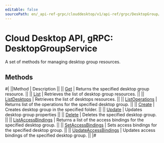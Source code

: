 ```yaml
---
editable: false
sourcePath: en/_api-ref-grpc/clouddesktop/v1/api-ref/grpc/DesktopGroup/index.md
---
```


# Cloud Desktop API, gRPC: DesktopGroupService

A set of methods for managing desktop group resources.

## Methods

#|
||Method | Description ||
|| [Get](get.md) | Returns the specified desktop group resource. ||
|| [List](list.md) | Retrieves the list of desktop group resources. ||
|| [ListDesktops](listDesktops.md) | Retrieves the list of desktops resources. ||
|| [ListOperations](listOperations.md) | Returns list of the operations for the specified desktop group. ||
|| [Create](create.md) | Creates desktop group in the specified folder. ||
|| [Update](update.md) | Updates desktop group properties ||
|| [Delete](delete.md) | Deletes the specified desktop group. ||
|| [ListAccessBindings](listAccessBindings.md) | Returns a list of the access bindings for the specified desktop group. ||
|| [SetAccessBindings](setAccessBindings.md) | Sets access bindings for the specified desktop group. ||
|| [UpdateAccessBindings](updateAccessBindings.md) | Updates access bindings of the specified desktop group. ||
|#